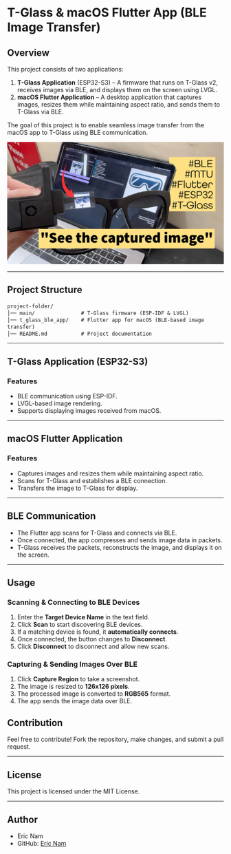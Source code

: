 # T-Glass & macOS Flutter App (BLE Image Transfer)

## Overview
This project consists of two applications:
1. **T-Glass Application** (ESP32-S3) – A firmware that runs on T-Glass v2, receives images via BLE, and displays them on the screen using LVGL.
2. **macOS Flutter Application** – A desktop application that captures images, resizes them while maintaining aspect ratio, and sends them to T-Glass via BLE.

The goal of this project is to enable seamless image transfer from the macOS app to T-Glass using BLE communication.


[![Showcase](https://github.com/0015/T-Glass-Applications/blob/main/misc/t_glass_image_capture_app.jpg?raw=true)](https://youtu.be/uTF7egfNgn4)

---

## Project Structure
```
project-folder/
│── main/      			# T-Glass firmware (ESP-IDF & LVGL)
│── t_glass_ble_app/    # Flutter app for macOS (BLE-based image transfer)
│── README.md           # Project documentation
```

---

## T-Glass Application (ESP32-S3)

### Features
- BLE communication using ESP-IDF.
- LVGL-based image rendering.
- Supports displaying images received from macOS.

---

## macOS Flutter Application

### Features
- Captures images and resizes them while maintaining aspect ratio.
- Scans for T-Glass and establishes a BLE connection.
- Transfers the image to T-Glass for display.

---

## BLE Communication
- The Flutter app scans for T-Glass and connects via BLE.
- Once connected, the app compresses and sends image data in packets.
- T-Glass receives the packets, reconstructs the image, and displays it on the screen.

---

## Usage
### Scanning & Connecting to BLE Devices
1. Enter the **Target Device Name** in the text field.
2. Click **Scan** to start discovering BLE devices.
3. If a matching device is found, it **automatically connects**.
4. Once connected, the button changes to **Disconnect**.
5. Click **Disconnect** to disconnect and allow new scans.

### Capturing & Sending Images Over BLE
1. Click **Capture Region** to take a screenshot.
2. The image is resized to **126x126 pixels**.
3. The processed image is converted to **RGB565** format.
4. The app sends the image data over BLE.


## Contribution
Feel free to contribute! Fork the repository, make changes, and submit a pull request.

---

## License
This project is licensed under the MIT License.

---

## Author

- Eric Nam
- GitHub: [Eric Nam](https://github.com/0015)